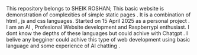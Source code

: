 This repository belongs to SHEIK ROSHAN; 
This basic website is demonstration of complexities of simple static pages .
It is a combination of html , js and css languages.
Started on 15 April 2025 as a personal project .
I am  an AI , Profesional Website development and Raspberrypi enthusiast. 
I dont know the depths of these languages but could achive with Chatgpt .
I belive any begginer could achive this type of web development using basic language and some experience of AI chatting .